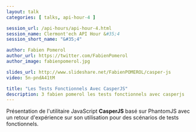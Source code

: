 ```yaml
---
layout: talk
categories: [ talks, api-hour-4 ]

session_url: /api-hours/api-hour-4.html
session_name: Clermont'ech API Hour &#35;4
session_short_name: "&#35;4"

author: Fabien Pomerol
author_url: https://twitter.com/FabienPomerol
author_image: fabienpomerol.jpg

slides_url: http://www.slideshare.net/FabienPOMEROL/casper-js
video: 5n-pndA41tM

title: "Les Tests Fonctionnels Avec CasperJS"
description: 3 fabien pomerol les tests fonctionnels avec casperjs
---
```




Présentation de l'utilitaire JavaScript **CasperJS** basé sur PhantomJS avec un
retour d'expérience sur son utilisation pour des scénarios de tests
fonctionnels.
